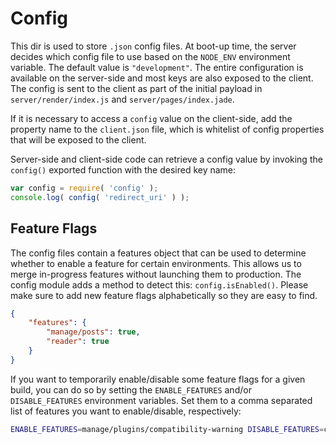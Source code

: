 Config
======

This dir is used to store `.json` config files. At boot-up time, the server decides which config file to use based on the `NODE_ENV` environment variable. The default value is `"development"`. The entire configuration is available on the server-side and most keys are also exposed to the client.  The config is sent to the client as part of the initial payload in `server/render/index.js` and `server/pages/index.jade`.

If it is necessary to access a `config` value on the client-side, add the property name to the `client.json` file, which is whitelist of config properties that will be exposed to the client.

Server-side and client-side code can retrieve a config value by invoking the `config()` exported function with the desired key name:

```js
var config = require( 'config' );
console.log( config( 'redirect_uri' ) );
```

Feature Flags
-------------

The config files contain a features object that can be used to determine whether to enable a feature for certain environments. This allows us to merge in-progress features without launching them to production. The config module adds a method to detect this: `config.isEnabled()`. Please make sure to add new feature flags alphabetically so they are easy to find.

```json
{
	"features": {
		"manage/posts": true,
		"reader": true
	}
}
```

If you want to temporarily enable/disable some feature flags for a given build, you can do so by setting the `ENABLE_FEATURES` and/or `DISABLE_FEATURES` environment variables. Set them to a comma separated list of features you want to enable/disable, respectively:

```bash
ENABLE_FEATURES=manage/plugins/compatibility-warning DISABLE_FEATURES=code-splitting,reader make run
```
